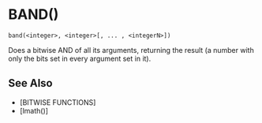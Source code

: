# BAND()
`band(<integer>, <integer>[, ... , <integerN>])`

  Does a bitwise AND of all its arguments, returning the result (a number with only the bits set in every argument set in it).


## See Also
- [BITWISE FUNCTIONS]
- [lmath()]

